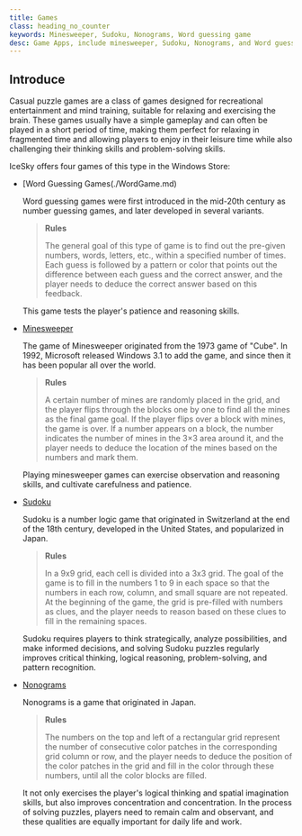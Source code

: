 ```yaml
---
title: Games
class: heading_no_counter
keywords: Minesweeper, Sudoku, Nonograms, Word guessing game
desc: Game Apps, include minesweeper, Sudoku, Nonograms, and Word guessing games
---
```



## Introduce

Casual puzzle games are a class of games designed for recreational entertainment and mind training, suitable for relaxing and exercising the brain. These games usually have a simple gameplay and can often be played in a short period of time, making them perfect for relaxing in fragmented time and allowing players to enjoy in their leisure time while also challenging their thinking skills and problem-solving skills.

IceSky offers four games of this type in the Windows Store:

* [Word Guessing Games(./WordGame.md)
  
  Word guessing games were first introduced in the mid-20th century as number guessing games, and later developed in several variants.

  > **Rules**
  > 
  > The general goal of this type of game is to find out the pre-given numbers, words, letters, etc., within a specified number of times. Each guess is followed by a pattern or color that points out the difference between each guess and the correct answer, and the player needs to deduce the correct answer based on this feedback.
  
  This game tests the player's patience and reasoning skills.

* [Minesweeper](./Minesweeper.md)
  
  The game of Minesweeper originated from the 1973 game of "Cube". In 1992, Microsoft released Windows 3.1 to add the game, and since then it has been popular all over the world.

  > **Rules**
  > 
  > A certain number of mines are randomly placed in the grid, and the player flips through the blocks one by one to find all the mines as the final game goal. If the player flips over a block with mines, the game is over. If a number appears on a block, the number indicates the number of mines in the 3×3 area around it, and the player needs to deduce the location of the mines based on the numbers and mark them.

  Playing minesweeper games can exercise observation and reasoning skills, and cultivate carefulness and patience.

* [Sudoku](./Sudoku.md)
  
  Sudoku is a number logic game that originated in Switzerland at the end of the 18th century, developed in the United States, and popularized in Japan.

  > **Rules**
  > 
  > In a 9x9 grid, each cell is divided into a 3x3 grid. The goal of the game is to fill in the numbers 1 to 9 in each space so that the numbers in each row, column, and small square are not repeated. At the beginning of the game, the grid is pre-filled with numbers as clues, and the player needs to reason based on these clues to fill in the remaining spaces.
  
  Sudoku requires players to think strategically, analyze possibilities, and make informed decisions, and solving Sudoku puzzles regularly improves critical thinking, logical reasoning, problem-solving, and pattern recognition.

* [Nonograms](./Nonograms.md)

  Nonograms is a game that originated in Japan.

  > **Rules**
  > 
  > The numbers on the top and left of a rectangular grid represent the number of consecutive color patches in the corresponding grid column or row, and the player needs to deduce the position of the color patches in the grid and fill in the color through these numbers, until all the color blocks are filled.

  It not only exercises the player's logical thinking and spatial imagination skills, but also improves concentration and concentration. In the process of solving puzzles, players need to remain calm and observant, and these qualities are equally important for daily life and work. 

